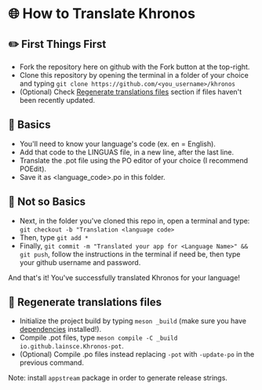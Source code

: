 # 🌐 How to Translate Khronos

## ✏️ First Things First

* Fork the repository here on github with the Fork button at the top-right.
* Clone this repository by opening the terminal in a folder of your choice and typing `git clone https://github.com/<you_username>/khronos`
* (Optional) Check [Regenerate translations files](https://github.com/lainsce/khronos/tree/main/po#-regenerate-translations-files) section if files haven't been recently updated.

## 📃 Basics

* You'll need to know your language's code (ex. en = English).
* Add that code to the LINGUAS file, in a new line, after the last line.
* Translate the .pot file using the PO editor of your choice (I recommend POEdit).
* Save it as <language_code>.po in this folder.

## 📝 Not so Basics

* Next, in the folder you've cloned this repo in, open a terminal and type: ```git checkout -b "Translation <language code>```
* Then, type ```git add *```
* Finally, ```git commit -m "Translated your app for <Language Name>" && git push```, follow the instructions in the terminal if need be, then type your github username and password.

And that's it! You've successfully translated Khronos for your language!

## 🔁 Regenerate translations files
* Initialize the project build by typing `meson _build` (make sure you have [dependencies](https://github.com/lainsce/khronos#%EF%B8%8F-dependencies) installed!).
* Compile .pot files, type `meson compile -C _build io.github.lainsce.Khronos-pot`.
* (Optional) Compile .po files instead replacing `-pot` with `-update-po` in the previous command.

Note: install `appstream` package in order to generate release strings.
